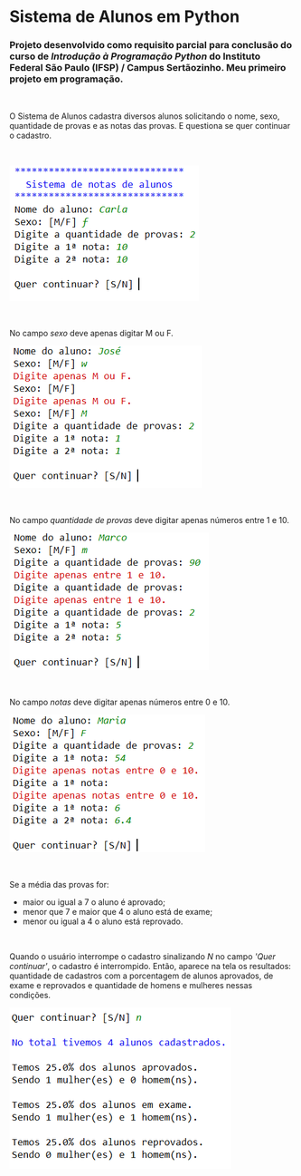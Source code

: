 # Sistema de Alunos em Python

### Projeto desenvolvido como requisito parcial para conclusão do curso de *Introdução à Programação Python* do Instituto Federal São Paulo (IFSP) / Campus Sertãozinho. Meu primeiro projeto em programação.


&nbsp;

O Sistema de Alunos cadastra diversos alunos solicitando o nome, sexo, quantidade de provas e as notas das provas. 
E questiona se quer continuar o cadastro.


&nbsp;

<img src='img/figura1.png'>


&nbsp;

No campo *sexo* deve apenas digitar M ou F.

<img src='img/figura2.png'>


&nbsp;

No campo *quantidade de provas* deve digitar apenas números entre 1 e 10.

<img src='img/figura3.png'>


&nbsp;

No campo *notas* deve digitar apenas números entre 0 e 10.

<img src='img/figura4.png'>


&nbsp;

Se a média das provas for:

- maior ou igual a 7 o aluno é aprovado;
- menor que 7 e maior que 4 o aluno está de exame;
- menor ou igual a 4 o aluno está reprovado.


&nbsp;

Quando o usuário interrompe o cadastro sinalizando *N* no campo *'Quer continuar'*, o cadastro é interrompido. 
Então, aparece na tela os resultados: quantidade de cadastros com a porcentagem de alunos aprovados, de exame e reprovados e quantidade de homens e mulheres nessas condições.

<img src='img/figura5.png'>





